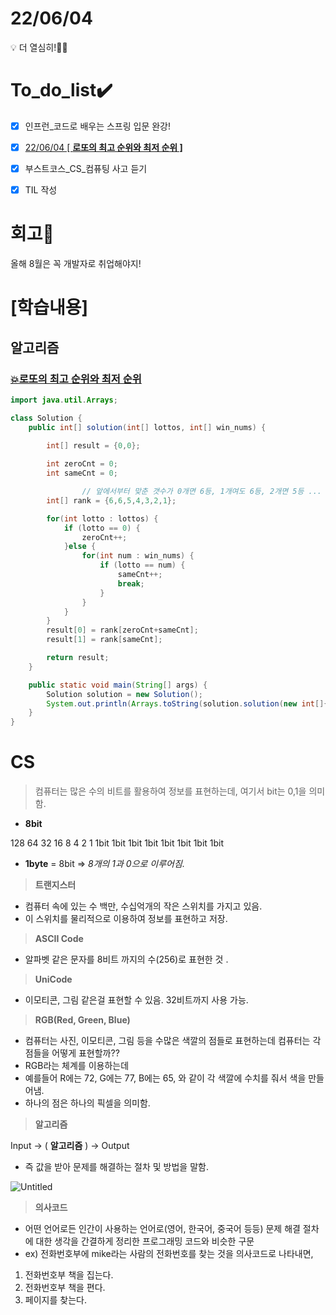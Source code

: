 # 22/06/04

<aside>
💡 더 열심히!💪🏻

</aside>

# To_do_list✔️



- [x]  인프런_코드로 배우는 스프링 입문 완강!
- [x]  [22/06/04 [ **로또의 최고 순위와 최저 순위 ]**](https://programmers.co.kr/learn/courses/30/lessons/77484)
- [x]  부스트코스_CS_컴퓨팅 사고 듣기
- [x]  TIL 작성



# 회고🤔

올해 8월은 꼭 개발자로 취업해야지!

# [학습내용]

## 알고리즘

### [💥로또의 최고 순위와 최저 순위](https://programmers.co.kr/learn/courses/30/lessons/77484)

```java
import java.util.Arrays;

class Solution {
    public int[] solution(int[] lottos, int[] win_nums) {

        int[] result = {0,0};
				
        int zeroCnt = 0;
        int sameCnt = 0;

				// 앞에서부터 맞춘 갯수가 0개면 6등, 1개여도 6등, 2개면 5등 ...
        int[] rank = {6,6,5,4,3,2,1};

        for(int lotto : lottos) {
            if (lotto == 0) {
                zeroCnt++;
            }else {
                for(int num : win_nums) {
                    if (lotto == num) {
                        sameCnt++;
                        break;
                    }
                }
            }
        }
        result[0] = rank[zeroCnt+sameCnt];
        result[1] = rank[sameCnt];

        return result;
    }

    public static void main(String[] args) {
        Solution solution = new Solution();
        System.out.println(Arrays.toString(solution.solution(new int[]{44,1,0,0,31,25},new int[]{31,10,45,1,6,19})));
    }
}
```

# CS

> 컴퓨터는 많은 수의 비트를 활용하여 정보를 표현하는데, 여기서 bit는 0,1을 의미함.
> 
- **8bit**

128   64    32    16    8      4      2      1
1bit  1bit  1bit  1bit  1bit  1bit   1bit  1bit

- **1byte** = 8bit ⇒ *8개의 1과 0으로 이루어짐.*

> **트랜지스터**
> 
- 컴퓨터 속에 있는 수 백만, 수십억개의 작은 스위치를 가지고 있음.
- 이 스위치를 물리적으로 이용하여 정보를 표현하고 저장.

> **ASCII Code**
> 
- 알파벳 같은 문자를 8비트 까지의 수(256)로 표현한 것 .

> **UniCode**
> 
- 이모티콘, 그림 같은걸 표현할 수 있음. 32비트까지 사용 가능.

> **RGB(Red, Green, Blue)**
> 
- 컴퓨터는 사진, 이모티콘, 그림 등을 수많은 색깔의 점들로 표현하는데 컴퓨터는 각 점들을 어떻게 표현할까??
- RGB라는 체계를 이용하는데
- 예를들어 R에는 72, G에는 77, B에는 65, 와 같이 각 색깔에 수치를 줘서 색을 만들어냄.
- 하나의 점은 하나의 픽셀을 의미함.

> **알고리즘**
> 

Input → (      **알고리즘**      ) → Output 

- 즉 값을 받아 문제를 해결하는 절차 및 방법을 말함.

![Untitled](https://s3.us-west-2.amazonaws.com/secure.notion-static.com/c363f499-0935-4beb-95d5-2a316eb442b6/Untitled.png?X-Amz-Algorithm=AWS4-HMAC-SHA256&X-Amz-Content-Sha256=UNSIGNED-PAYLOAD&X-Amz-Credential=AKIAT73L2G45EIPT3X45%2F20220630%2Fus-west-2%2Fs3%2Faws4_request&X-Amz-Date=20220630T010558Z&X-Amz-Expires=86400&X-Amz-Signature=595760a32071a602efe4543b9134d8c71be7aed4c795fa58262860a789e16f67&X-Amz-SignedHeaders=host&response-content-disposition=filename%20%3D%22Untitled.png%22&x-id=GetObject)
> **의사코드**
> 
- 어떤 언어로든 인간이 사용하는 언어로(영어, 한국어, 중국어 등등) 문제 해결 절차에 대한 생각을 간결하게 정리한 프로그래밍 코드와 비슷한 구문
- ex) 전화번호부에 mike라는 사람의 전화번호를 찾는 것을 의사코드로 나타내면,
1. 전화번호부 책을 집는다.
2. 전화번호부 책을 편다.
3. 페이지를 찾는다.

